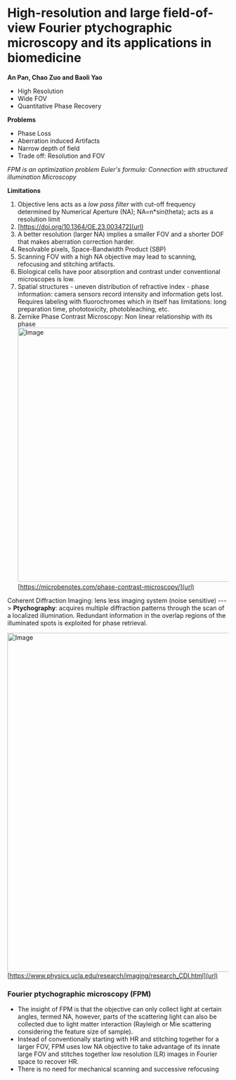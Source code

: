 # High-resolution and large field-of-view Fourier ptychographic microscopy and its applications in biomedicine
 **An Pan, Chao Zuo and Baoli Yao**

- High Resolution
- Wide FOV
- Quantitative Phase Recovery

**Problems**   

- Phase Loss
- Aberration induced Artifacts
- Narrow depth of field
- Trade off: Resolution and FOV

_FPM is an optimization problem
Euler's formula: Connection with structured illumination Microscopy_

**Limitations**

1. Objective lens acts as a _low pass filter_ with cut-off frequency determined by Numerical Aperture (NA); NA=n*sin(theta); acts as a resolution limit
2. [https://doi.org/10.1364/OE.23.003472](url)
3. A better resolution (larger NA) implies a smaller FOV and a shorter DOF that makes aberration correction harder.
4. Resolvable pixels, Space-Bandwidth Product (SBP)
5. Scanning FOV with a high NA objective may lead to scanning, refocusing and stitching artifacts.
6. Biological cells have poor absorption and contrast under conventional microscopes is low.
7. Spatial structures - uneven distribution of refractive index - phase information: camera sensors record intensity and information gets lost. Requires labeling with fluorochromes which in itself has limitations: long preparation time, phototoxicity, photobleaching, etc.
8. Zernike Phase Contrast Microscopy: Non linear relationship with its phase<img width="1100" height="577" alt="Image" src="https://github.com/user-attachments/assets/f03266b0-4475-41a5-a3b7-5285b00dd19a" /> [https://microbenotes.com/phase-contrast-microscopy/](url)


Coherent Diffraction Imaging: lens less imaging system (noise sensitive) ---> **Ptychography**: acquires multiple diffraction patterns through the scan of a localized illumination. Redundant information in the overlap regions of the illuminated spots is exploited for phase retrieval.

<img width="1815" height="770" alt="Image" src="https://github.com/user-attachments/assets/24bbc66c-4fb2-4def-9d11-128661c4302b" /> [https://www.physics.ucla.edu/research/imaging/research_CDI.html](url)

### Fourier ptychographic microscopy (FPM)

- The insight of FPM is that the objective can only collect light at certain angles, termed NA, however, parts of the scattering light can also be collected due to light matter interaction (Rayleigh or Mie scattering considering the feature size of sample).
-  Instead of conventionally starting with HR and stitching together for a larger FOV, FPM uses low NA objective to take advantage of its innate large FOV and stitches together low resolution (LR) images in Fourier space to recover HR.
- There is no need for mechanical scanning and successive refocusing
